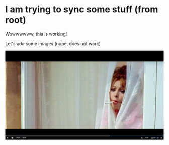 # I am trying to sync some stuff (from root)

Wowwwwww, this is working!

Let's add some images (nope, does not work)

<img src='assets/test-img.png'>
